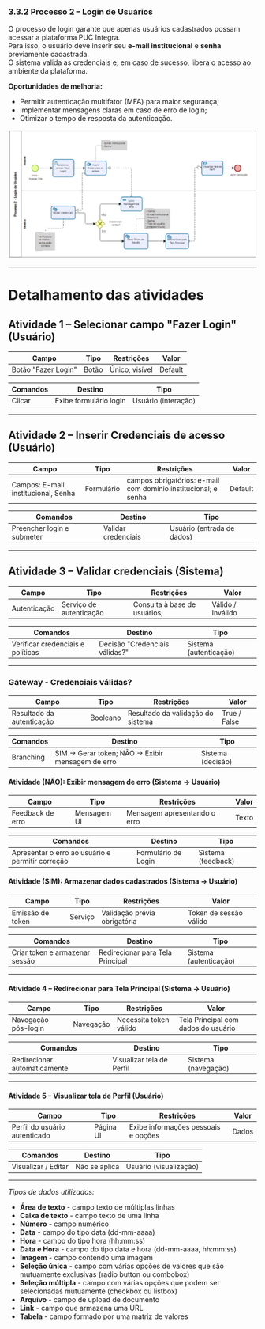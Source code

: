 ### 3.3.2 Processo 2 – Login de Usuários

O processo de login garante que apenas usuários cadastrados possam acessar a plataforma PUC Integra.  
Para isso, o usuário deve inserir seu **e-mail institucional** e **senha** previamente cadastrada.  
O sistema valida as credenciais e, em caso de sucesso, libera o acesso ao ambiente da plataforma.  

**Oportunidades de melhoria:**  
- Permitir autenticação multifator (MFA) para maior segurança;  
- Implementar mensagens claras em caso de erro de login;  
- Otimizar o tempo de resposta da autenticação.  

![PROCESSO 2 - Login de Usuários](../images/p2_Login.png "Modelo BPMN do Processo 2.")

---

# Detalhamento das atividades  

## Atividade 1 – Selecionar campo "Fazer Login" (Usuário)

| **Campo**           | **Tipo**      | **Restrições**          | **Valor** |
|-------------------- |---------------|-------------------------|-----------|
| Botão "Fazer Login" | Botão         | Único, visível          | Default   |

| **Comandos**       | **Destino**            | **Tipo**   |
|--------------------|------------------------|------------|
| Clicar             | Exibe formulário login | Usuário (interação)  |

---

## Atividade 2 – Inserir Credenciais de acesso (Usuário)

| **Campo**           | **Tipo**        | **Restrições**                               | **Valor** |
|---------------------|-----------------|----------------------------------------------|-------------------|
|Campos: E-mail institucional, Senha    | Formulário  | campos obrigatórios: e-mail com domínio institucional; e senha |  Default    |

| **Comandos**       | **Destino**                 | **Tipo**   |
|--------------------|-----------------------------|------------|
| Preencher login e submeter | Validar credenciais | Usuário (entrada de dados)    |

---

## Atividade 3 – Validar credenciais (Sistema)

| **Campo**     | **Tipo**        | **Restrições**                          | **Valor** |
|---------------|-----------------|-----------------------------------------|-------------------|
| Autenticação  | Serviço de autenticação  | Consulta à base de usuários;   | Válido / Inválido |


| **Comandos**       | **Destino**                   | **Tipo**  |
|--------------------|-------------------------------|-----------|
| Verificar credenciais e políticas | Decisão "Credenciais válidas?" | Sistema (autenticação) |


---

### Gateway - Credenciais válidas?
| **Campo**           | **Tipo**    | **Restrições**                                | **Valor** |
|-------------------- |-------------|-----------------------------------------------|-----------|
| Resultado da autenticação| Booleano   | Resultado da validação do sistema         | True / False |

| **Comandos**       | **Destino**                      | **Tipo**   |
|--------------------|----------------------------------|------------|
| Branching          | SIM → Gerar token; NÃO → Exibir mensagem de erro | Sistema (decisão)   |


#### Atividade (NÃO): Exibir mensagem de erro (Sistema → Usuário)

| **Campo**          | **Tipo**    | **Restrições**                | **Valor** |
|--------------------|-------------|-------------------------------|------------|
| Feedback de erro   | Mensagem UI | Mensagem apresentando o erro  | Texto      |

| **Comandos**       | **Destino**                      | **Tipo**   |
|--------------------|----------------------------------|------------|
| Apresentar o erro ao usuário e permitir correção| Formulário de Login | Sistema (feedback)  |


#### Atividade (SIM): Armazenar dados cadastrados (Sistema → Usuário)

| **Campo**          | **Tipo**    | **Restrições**                | **Valor** |
|--------------------|-------------|-------------------------------|------------|
| Emissão de token   | Serviço     | Validação prévia obrigatória  | Token de sessão válido |

| **Comandos**       | **Destino**                      | **Tipo**   |
|--------------------|----------------------------------|------------|
|Criar token e armazenar sessão| Redirecionar para Tela Principal  | Sistema (autenticação) |

---


#### Atividade 4 – Redirecionar para Tela Principal (Sistema → Usuário)

| **Campo**             | **Tipo**     | **Restrições**                        | **Valor** |
|-----------------------|--------------|---------------------------------------|------------|
| Navegação pós-login   | Navegação    | Necessita token válido                | Tela Principal com dados do usuário |

| **Comandos**         | **Destino**                   | **Tipo**   |
|----------------------|-------------------------------|------------|
| Redirecionar automaticamente | Visualizar tela de Perfil | Sistema (navegação)|


---

#### Atividade 5 – Visualizar tela de Perfil (Usuário)

| **Campo**        | **Tipo**      | **Restrições**                       | **Valor** |
|------------------|---------------|--------------------------------------|------------|
| Perfil do usuário autenticado    | Página UI         | Exibe informações pessoais e opções  | Dados |

| **Comandos**       | **Destino**            | **Tipo**   |
|--------------------|------------------------|------------|
| Visualizar / Editar| Não se aplica          | Usuário (visualização) |

---


_Tipos de dados utilizados:_  

* **Área de texto** - campo texto de múltiplas linhas  
* **Caixa de texto** - campo texto de uma linha  
* **Número** - campo numérico  
* **Data** - campo do tipo data (dd-mm-aaaa)  
* **Hora** - campo do tipo hora (hh:mm:ss)  
* **Data e Hora** - campo do tipo data e hora (dd-mm-aaaa, hh:mm:ss)  
* **Imagem** - campo contendo uma imagem  
* **Seleção única** - campo com várias opções de valores que são mutuamente exclusivas (radio button ou combobox)  
* **Seleção múltipla** - campo com várias opções que podem ser selecionadas mutuamente (checkbox ou listbox)  
* **Arquivo** - campo de upload de documento  
* **Link** - campo que armazena uma URL  
* **Tabela** - campo formado por uma matriz de valores  
